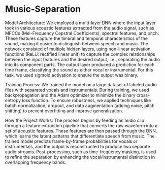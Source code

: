 # Music-Separation

Model Architecture:
We employed a multi-layer DNN where the input layer took in various acoustic features extracted from the audio signal, such as MFCCs (Mel-Frequency Cepstral Coefficients), spectral features, and pitch. These features capture the timbral and temporal characteristics of the sound, making it easier to distinguish between speech and music.
The network consisted of multiple hidden layers, using non-linear activation functions (ReLU: rectified linear unit) to capture the complex relationships between the input features and the desired output, i.e., separating the audio into its component parts.
The output layer produced a prediction for each time frame, classifying the sound as either vocal or instrumental. For this task, we used sigmoid activation to ensure the output was binary.

Training Process:
We trained the model on a large dataset of labeled audio files with separated vocals and instrumentals. During training, we used backpropagation and the Adam optimizer to minimize the binary cross-entropy loss function.
To ensure robustness, we applied techniques like batch normalization, dropout, and data augmentation (adding noise, pitch shifting) to prevent overfitting and improve generalization.

How the Project Works:
The process begins by feeding an audio clip through a feature extraction pipeline that converts the raw waveform into a set of acoustic features. These features are then passed through the DNN, which learns the latent patterns that differentiate speech from music.
The trained model predicts frame-by-frame probabilities for vocals or instrumentals, and the output is reconstructed to produce two separate audio streams.
Post-processing, such as time-frequency masking, is used to refine the separation by enhancing the vocal/instrumental distinction in overlapping frequency bands.
